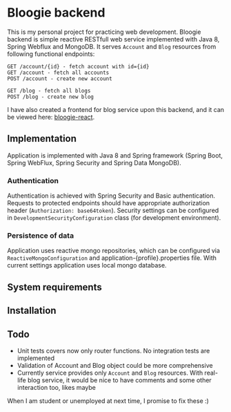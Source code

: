 # Bloogie backend

This is my personal project for practicing web development. Bloogie backend is simple reactive RESTfull web service implemented with Java 8, Spring Webflux and MongoDB. It serves `Account` and `Blog` resources from following functional endpoints:

    GET /account/{id} - fetch account with id={id}
    GET /account - fetch all accounts
    POST /account - create new account

    GET /blog - fetch all blogs
    POST /blog - create new blog

I have also created a frontend for blog service upon this backend, and it can be viewed here: [bloogie-react](https://github.com/MiguelSombrero/bloogie-react).

## Implementation

Application is implemented with Java 8 and Spring framework (Spring Boot, Spring WebFlux, Spring Security and Spring Data MongoDB).

### Authentication

Authentication is achieved with Spring Security and Basic authentication. Requests to protected endpoints should have appropriate authorization header (`Authorization: base64token`). Security settings can be configured in `DevelopmentSecurityConfiguration` class (for development environment).

### Persistence of data

Application uses reactive mongo repositories, which can be configured via `ReactiveMongoConfiguration` and application-{profile}.properties file. With current settings application uses local mongo database.

## System requirements


## Installation

## Todo

- Unit tests covers now only router functions. No integration tests are implemented
- Validation of Account and Blog object could be more comprehensive
- Currently service provides only `Account` and `Blog` resources. With real-life blog service, it would be nice to have comments and some other interaction too, likes maybe

When I am student or unemployed at next time, I promise to fix these :)